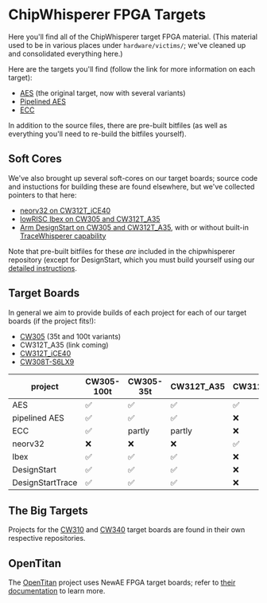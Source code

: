# ChipWhisperer FPGA Targets
Here you'll find all of the ChipWhisperer target FPGA material.
(This material used to be in various places under `hardware/victims/`; we've
cleaned up and consolidated everything here.)

Here are the targets you'll find (follow the link for more
information on each target):
* [AES](aes/README.md) (the original target, now with several variants)
* [Pipelined AES](aes_pipelined/README.md)
* [ECC](ecc/README.md)

<!---
* [CW305 SPI flash feedthrough](spiflash_feedthrough/README.md)
-->

In addition to the source files, there are pre-built bitfiles (as well as
everything you'll need to re-build the bitfiles yourself).


## Soft Cores
We've also brought up several soft-cores on our target boards; source code and
instuctions for building these are found elsewhere, but we've collected
pointers to that here:
* [neorv32 on CW312T\_iCE40](https://rtfm.newae.com/Targets/UFO%20Targets/CW312T-ICE40UP/#neorv32-soft-core-processor)
* [lowRISC Ibex on CW305 and CW312T\_A35](https://github.com/lowRISC/ibex-demo-system)
* [Arm DesignStart on CW305 and
  CW312T\_A35](https://github.com/newaetech/CW305-Arm-DesignStart), with or
  without built-in 
  [TraceWhisperer capability](https://github.com/newaetech/DesignStartTrace)

Note that pre-built bitfiles for these *are* included in the chipwhisperer
repository (except for DesignStart, which you must build yourself using our
[detailed instructions]((https://github.com/newaetech/CW305-Arm-DesignStart)).


## Target Boards
In general we aim to provide builds of each project for each of our target
boards (if the project fits!):
* [CW305](https://rtfm.newae.com/Targets/CW305%20Artix%20FPGA/) (35t and
  100t variants)
* CW312T\_A35 (link coming)
* [CW312T\_iCE40](https://rtfm.newae.com/Targets/UFO%20Targets/CW312T-ICE40UP/)
* [CW308T-S6LX9](https://rtfm.newae.com/Targets/UFO%20Targets/CW308T-S6LX9/)


|project          | CW305-100t | CW305-35t | CW312T\_A35 | CW312T\_iCE40 | CW308T\_S6LX9 |
|-----------------|------------|-----------|-------------|---------------|---------------|
|AES              | ✅         | ✅        | ✅          | ✅            | ✅            |
|pipelined AES    | ✅         | ✅        | ✅          | ❌            | ❌            |
|ECC              | ✅         | partly    | partly      | ❌            | ❌            |
|neorv32          | ❌         | ❌        | ❌          | ✅            | ❌            |
|Ibex             | ✅         | ✅        | ✅          | ❌            | ❌            |
|DesignStart      | ✅         | ✅        | ✅          | ❌            | ❌            |
|DesignStartTrace | ✅         | ✅        | ✅          | ❌            | ❌            |


## The Big Targets
Projects for the [CW310](https://github.com/newaetech/cw310-bergen-board)
and [CW340](https://github.com/newaetech/cw340-luna-board) target boards are
found in their own respective repositories.


## OpenTitan
The [OpenTitan](https://opentitan.org/) project uses NewAE FPGA target boards;
refer to 
[their documentation](https://opentitan.org/book/doc/getting_started/setup_fpga.html)
to learn more.


